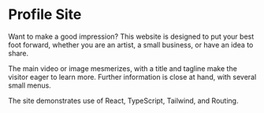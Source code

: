 # Profile Site

Want to make a good impression?  This website is designed to put your best foot forward, whether you are an artist, a small business, or have an idea to share.

The main video or image mesmerizes, with a title and tagline make the visitor eager to learn more. Further information is close at hand, with several small menus.

The site demonstrates use of React, TypeScript, Tailwind, and Routing.